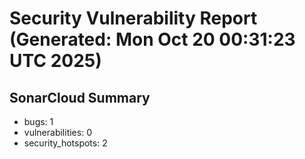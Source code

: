 # Security Vulnerability Report (Generated: Mon Oct 20 00:31:23 UTC 2025)


## SonarCloud Summary
* bugs: 1
* vulnerabilities: 0
* security_hotspots: 2
